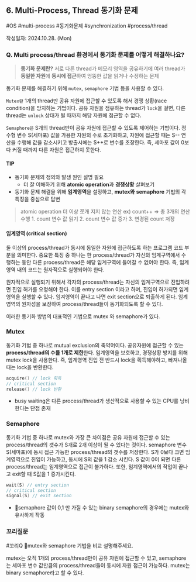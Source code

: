 ## 6. Multi-Process, Thread 동기화 문제
#OS #multi-process #동기화문제 #synchronization #process/thread 

작성일자: 2024.10.28. (Mon)

### Q. Multi process/thread 환경에서 동기화 문제를 어떻게 해결하나요?


> **동기화 문제란?**
	서로 다른 thread가 메모리 영역을 공유하기에 여러 thread가 **동일한 자원**에 **동시에 접근**하여 엉뚱한 값을 읽거나 수정하는 문제


동기화 문제를 해결하기 위해 `mutex`,  `semaphore` 기법 등을 사용할 수 있다.

`Mutex란` 1개의 thread만 공유 자원에 접근할 수 있도록 해서 경쟁 상황(race condition)을 방지하는 기법이다. 공유 자원을 점유하는 thread가 `lock`을 걸면, 다른 thread는 `unlock` 상태가 될 때까지 해당 자원에 접근할 수 없다.

`Semaphore은` S개의 thread만이 공유 자원에 접근할 수 있도록 제어하는 기법이다. 정수형 변수 S(세마포) 값을 가용한 자원의 수로 초기화하고, 자원에 접근할 때는 S-- 연산을 수행해 값을 감소시키고 방출시에는 S++로 변수를 조장한다. 즉, 세마포 값이 0보다 커질 때까지 다른 자원은 접근하지 못한다.


#### TIP
- 동기화 문제의 정의와 발생 원인 설명 필요
	- 더 잘 이해하기 위해 **atomic operation**과 **경쟁상황** 살펴보기
- 동기화 문제 해결을 위해 **임계영역**을 설정하고, 
  **mutex와** **semaphore** 기법의 각 특징을 중심으로 답변

> atomic operation
	더 이상 쪼개 지지 않는 연산
	ex) count++ => 총 3개의 연산 수행
		1. count 변수 값 읽기
		2. count 변수 값 증가
		3. 변경된 count 저장

#### 임계영역 (critical section)
둘 이상의 process/thread가 동시에 동일한 자원에 접근하도록 하는 프로그램 코드 부분을 의미한다. 중요한 특징 중 하나는 한 process/thread가 자신의 임계구역에서 수행하는 동안 다른 process/thread은 해당 임계구역에 들어갈 수 없어야 한다. 즉, 임계영역 내의 코드는 원자적으로 실행되어야 한다.

원자적으로 실행되기 위해서 각자의 process/thread는 자신의 임계구역으로 진입하려면 진입 허가를 요청해야 한다. 이를 entry section 이라고 하며, 진입이 허가되면 임계영역을 실행할 수 있다. 임겨영역이 끝나고 나면 exit section으로 퇴출하게 된다. 임계영역의 원자성을 보장하여 process/thread들이 동기화되도록 할 수 있다.

이러한 동기화 방법의 대표적인 기법으로 mutex 와 semaphore가 있다.

### Mutex
동기화 기법 중 하나로 mutual exclusion의 축약어이다. 공유자원에 접근할 수 있는 **process/thread의 수를 1개로 제한**한다. 임계영역을 보호하고, 경쟁상황 방지를 위해 mutex lock을 사용한다. 즉, 임계영역 진입 전 반드시 lock을 획득해야하고, 빠져나올 때는 lock을 반환한다.

```c
acquire() // lock 획득
// critical section
release() // lock 반환
```
* busy waiting은 다른 process/thread가 생산적으로 사용할 수 있는 CPU를 낭비한다는 단점 존재

### Semaphore
동기화 기법 중 하나로 mutex와 가장 큰 차이점은 공유 자원에 접근할 수 있는 process/thread의 갯수가 S개로 2개 이상이 될 수 있다는 것이다.
semaphore 변수 S(세마포)에 동시 접근 가능한 process/thread의 갯수를 저장한다. S가 0보다 크면 임계영역으로 진입이 가능하고, 동시에 S의 값을 1 감소 시킨다. S 값이 0이 되면 다른 process/thread는 임계영역으로 접근이 불가하다. 또한, 임계영역에서의 작업이 끝나고 exit할 때 S값을 1 증가시킨다.

```c
wait(S) // entry section
// critical section
signal(S) // exit section
```
* semaphore 값이 0,1 만 가질 수 있는 binary semaphore의 경우에는 mutex와 유사하게 작동

### 꼬리질문

#꼬리Q mutex와 semaphore 기법을 비교 설명해주세요.

mutex는 오직 1개의 process/thread만이 공유 자원에 접근할 수 있고, semaphore는 세마포 변수 값만큼의 process/thread들이 동시에 자원 접근이 가능하다. mutex는 binary semaphore라고 할 수 있다.